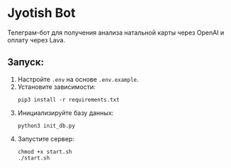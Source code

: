 # Jyotish Bot
Телеграм-бот для получения анализа натальной карты через OpenAI и оплату через Lava.

## Запуск:
1. Настройте `.env` на основе `.env.example`.
2. Установите зависимости:
   ```
   pip3 install -r requirements.txt
   ```
3. Инициализируйте базу данных:
   ```
   python3 init_db.py
   ```
4. Запустите сервер:
   ```
   chmod +x start.sh
   ./start.sh
   ```

